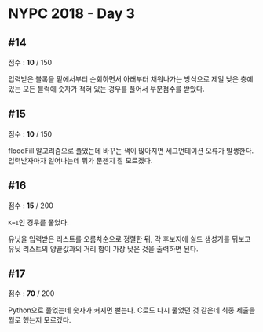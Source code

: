 # NYPC 2018 - Day 3

## #14
점수 : **10** / 150

입력받은 블록을 밑에서부터 순회하면서 아래부터 채워나가는 방식으로 제일 낮은 층에 있는 모든 블럭에 숫자가 적혀 있는 경우를 풀어서 부분점수를 받았다.

## #15
점수 : **10** / 150

floodFill 알고리즘으로 풀었는데 바꾸는 색이 많아지면 세그먼테이션 오류가 발생한다. 입력받자마자 일어나는데 뭐가 문젠지 잘 모르겠다.

## #16
점수 : **15** / 200

`K=1`인 경우를 풀었다.

유닛을 입력받은 리스트를 오름차순으로 정렬한 뒤, 각 후보지에 쉴드 생성기를 둬보고 유닛 리스트의 양끝값과의 거리 합이 가장 낮은 것을 출력하면 된다.

## #17
점수 : **70** / 200

Python으로 풀었는데 숫자가 커지면 뻗는다. C로도 다시 풀었던 것 같은데 최종 제출을 뭘로 했는지 모르겠다.
